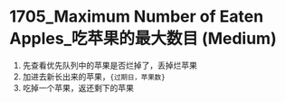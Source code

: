 # 1705_Maximum Number of Eaten Apples_吃苹果的最大数目 (Medium)



1. 先查看优先队列中的苹果是否烂掉了，丢掉烂苹果
2. 加进去新长出来的苹果，`{过期日，苹果数}`
3. 吃掉一个苹果，返还剩下的苹果

